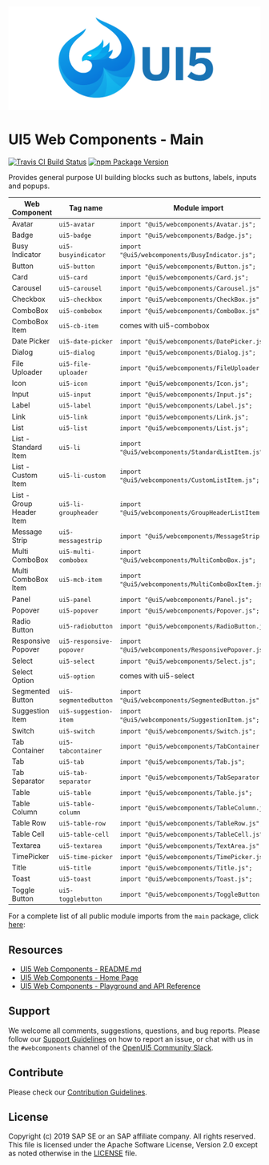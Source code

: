 ![UI5 icon](https://raw.githubusercontent.com/SAP/ui5-webcomponents/master/docs/images/UI5_logo_wide.png)

# UI5 Web Components - Main

[![Travis CI Build Status](https://travis-ci.org/SAP/ui5-webcomponents.svg?branch=master)](https://travis-ci.org/SAP/ui5-webcomponents)
[![npm Package Version](https://badge.fury.io/js/%40ui5%2Fwebcomponents.svg)](https://www.npmjs.com/package/@ui5/webcomponents)

Provides general purpose UI building blocks such as buttons, labels, inputs and popups.

|      Web Component       |       Tag name       |                       Module import                        |
| ------------------------ | -------------------- | ---------------------------------------------------------- |
| Avatar                   | `ui5-avatar`         | `import "@ui5/webcomponents/Avatar.js";`              |
| Badge                    | `ui5-badge`          | `import "@ui5/webcomponents/Badge.js";`               |
| Busy Indicator           | `ui5-busyindicator`  | `import "@ui5/webcomponents/BusyIndicator.js";`       |
| Button                   | `ui5-button`         | `import "@ui5/webcomponents/Button.js";`              |
| Card                     | `ui5-card`           | `import "@ui5/webcomponents/Card.js";`                |
| Carousel                 | `ui5-carousel`       | `import "@ui5/webcomponents/Carousel.js";`            |
| Checkbox                 | `ui5-checkbox`       | `import "@ui5/webcomponents/CheckBox.js";`            |
| ComboBox                 | `ui5-combobox`       | `import "@ui5/webcomponents/ComboBox.js";`            |
| ComboBox Item            | `ui5-cb-item`        | comes with ui5-combobox                                    |
| Date Picker              | `ui5-date-picker`    | `import "@ui5/webcomponents/DatePicker.js";`          |
| Dialog                   | `ui5-dialog`         | `import "@ui5/webcomponents/Dialog.js";`              |
| File Uploader            | `ui5-file-uploader`  | `import "@ui5/webcomponents/FileUploader.js";`        |
| Icon                     | `ui5-icon`           | `import "@ui5/webcomponents/Icon.js";`                |
| Input                    | `ui5-input`          | `import "@ui5/webcomponents/Input.js";`               |
| Label                    | `ui5-label`          | `import "@ui5/webcomponents/Label.js";`               |
| Link                     | `ui5-link`           | `import "@ui5/webcomponents/Link.js";`                |
| List                     | `ui5-list`           | `import "@ui5/webcomponents/List.js";`                |
| List - Standard Item     | `ui5-li`             | `import "@ui5/webcomponents/StandardListItem.js";`    |
| List - Custom Item       | `ui5-li-custom`      | `import "@ui5/webcomponents/CustomListItem.js";`      |
| List - Group Header Item | `ui5-li-groupheader` | `import "@ui5/webcomponents/GroupHeaderListItem.js";` |
| Message Strip            | `ui5-messagestrip`   | `import "@ui5/webcomponents/MessageStrip.js";`        |
| Multi ComboBox           | `ui5-multi-combobox` | `import "@ui5/webcomponents/MultiComboBox.js";`       |
| Multi ComboBox Item      | `ui5-mcb-item`       | `import "@ui5/webcomponents/MultiComboBoxItem.js";`   |
| Panel                    | `ui5-panel`          | `import "@ui5/webcomponents/Panel.js";`               |
| Popover                  | `ui5-popover`        | `import "@ui5/webcomponents/Popover.js";`             |
| Radio Button             | `ui5-radiobutton`    | `import "@ui5/webcomponents/RadioButton.js";`         |
| Responsive Popover       | `ui5-responsive-popover`| `import "@ui5/webcomponents/ResponsivePopover.js";`|
| Select                   | `ui5-select`         | `import "@ui5/webcomponents/Select.js";`              |
| Select Option            | `ui5-option`         | comes with ui5-select                                      |
| Segmented Button         | `ui5-segmentedbutton`|`import "@ui5/webcomponents/SegmentedButton.js";`      |
| Suggestion Item          | `ui5-suggestion-item`|`import "@ui5/webcomponents/SuggestionItem.js";`       |
| Switch                   | `ui5-switch`         | `import "@ui5/webcomponents/Switch.js";`              |
| Tab Container            | `ui5-tabcontainer`   | `import "@ui5/webcomponents/TabContainer.js";`        |
| Tab                      | `ui5-tab`            | `import "@ui5/webcomponents/Tab.js";`                 |
| Tab Separator            | `ui5-tab-separator`  | `import "@ui5/webcomponents/TabSeparator.js";`        |
| Table                    | `ui5-table`          | `import "@ui5/webcomponents/Table.js";`               |
| Table Column             | `ui5-table-column`   | `import "@ui5/webcomponents/TableColumn.js";`         |
| Table Row                | `ui5-table-row`      | `import "@ui5/webcomponents/TableRow.js";`            |
| Table Cell               | `ui5-table-cell`     | `import "@ui5/webcomponents/TableCell.js";`           |
| Textarea                 | `ui5-textarea`       | `import "@ui5/webcomponents/TextArea.js";`            |
| TimePicker               | `ui5-time-picker`    | `import "@ui5/webcomponents/TimePicker.js";`          |
| Title                    | `ui5-title`          | `import "@ui5/webcomponents/Title.js";`               |
| Toast                    | `ui5-toast`          | `import "@ui5/webcomponents/Toast.js";`               |
| Toggle Button            | `ui5-togglebutton`   | `import "@ui5/webcomponents/ToggleButton.js";`        |

For a complete list of all public module imports from the `main` package, click [here](../../docs/Public%20Module%20Imports.md#main):

## Resources
- [UI5 Web Components - README.md](https://github.com/SAP/ui5-webcomponents/blob/master/README.md)
- [UI5 Web Components - Home Page](https://sap.github.io/ui5-webcomponents)
- [UI5 Web Components - Playground and API Reference](https://sap.github.io/ui5-webcomponents/playground/)

## Support
We welcome all comments, suggestions, questions, and bug reports. Please follow our [Support Guidelines](https://github.com/SAP/ui5-webcomponents/blob/master/SUPPORT.md#-content) on how to report an issue, or chat with us in the `#webcomponents` channel of the [OpenUI5 Community Slack](https://join-ui5-slack.herokuapp.com/).

## Contribute
Please check our [Contribution Guidelines](https://github.com/SAP/ui5-webcomponents/blob/master/CONTRIBUTING.md).

## License
Copyright (c) 2019 SAP SE or an SAP affiliate company. All rights reserved.
This file is licensed under the Apache Software License, Version 2.0 except as noted otherwise in the [LICENSE](https://github.com/SAP/ui5-webcomponents/blob/master/LICENSE.txt) file.

